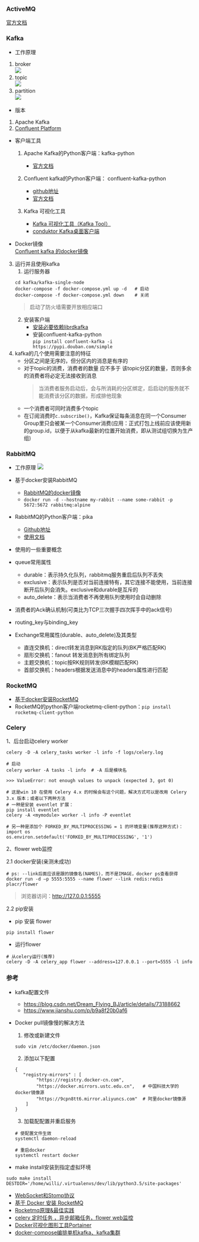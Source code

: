 ### ActiveMQ
[官方文档](http://activemq.apache.org/cross-language-clients.html)  


### Kafka
- 工作原理
1. broker  
![](img/broker.jpg)
2. topic  
![](img/topic.jpg)
3. partition  
![](img/partition.jpg)
- 版本
1. Apache Kafka
2. [Confluent Platform](https://www.confluent.io/product/compare/)

- 客户端工具
    1. Apache Kafka的Python客户端：kafka-python
        - [官方文档](https://kafka-python.readthedocs.io/en/master/usage.html)
        
    2. Confluent kafka的Python客户端： confluent-kafka-python
        - [github地址](https://github.com/confluentinc/confluent-kafka-python)
        - [官方文档](https://docs.confluent.io/current/clients/confluent-kafka-python/index.html#consumer)
        
    3. Kafka 可视化工具
        - [Kafka 可视化工具（Kafka Tool）](https://www.kafkatool.com/download.html)
        - [conduktor Kafka桌面客户端](https://www.conduktor.io/)
    
- Docker镜像  
[Confluent kafka 的docker镜像](https://github.com/confluentinc/cp-docker-images)

3. 运行并且使用kafka
    1. 运行服务器
    ```shell script
    cd kafka/kafka-single-node
    docker-compose -f docker-compose.yml up -d   # 启动
    docker-compose -f docker-compose.yml down    # 关闭
    ```
    > 启动了防火墙需要开放相应端口
    2. 安装客户端
        - [安装必要依赖librdkafka](https://github.com/edenhill/librdkafka)
        - 安装confluent-kafka-python  
            `pip install confluent-kafka -i https://pypi.douban.com/simple`
4. kafka的几个使用需要注意的特征
    - 分区之间是无序的，但分区内的消息是有序的
    - 对于topic的消费，消费者的数量 应不多于 该topic分区的数量，否则多余的消费者将必定无法接收到消息
        > 当消费者服务启动后，会与所消耗的分区绑定，后启动的服务就不能消费该分区的数据，形成排他现象
    - 一个消费者可同时消费多个topic
    - 在订阅消费时`c.subscribe()`，Kafka保证每条消息在同一个Consumer Group里只会被某一个Consumer消费(应用：正式打包上线前应该使用新的group.id，以便于从kafka最新的位置开始消费，即从测试组切换为生产组)


### RabbitMQ
- 工作原理
![](img/rabbitmq.jpg)

- 基于docker安装RabbitMQ
    - [RabbitMQ的docker镜像](https://github.com/docker-library/docs/tree/master/rabbitmq)
    - `docker run -d --hostname my-rabbit --name some-rabbit -p 5672:5672 rabbitmq:alpine`
    
- RabbitMQ的Python客户端：pika
    - [Github地址](https://github.com/pika/pika)
    - [使用文档](https://pika.readthedocs.io/en/0.10.0/examples.html)
 
- 使用的一些重要概念
- queue常用属性
    - durable：表示持久化队列，rabbitmq服务重启后队列不丢失
    - exclusive：表示队列是否对当前连接特有，其它连接不能使用，当前连接断开后队列会消失。exclusive和durable是互斥的
    - auto_delete：表示当消费者不再使用队列使用时会自动删除
- 消费者的Ack确认机制(可类比为TCP三次握手四次挥手中的ack信号)
- routing_key与binding_key
- Exchange常用属性(durable、auto_delete)及其类型
    - 直连交换机：direct转发消息到RK指定的队列(BK严格匹配RK) 
    - 扇形交换机：fanout 转发消息到所有绑定队列
    - 主题交换机：topic按RK规则转发(BK模糊匹配RK)
    - 首部交换机：headers根据发送消息中的headers属性进行匹配 
    
### RocketMQ
- [基于docker安装RocketMQ](https://github.com/apache/rocketmq-externals)
- RocketMQ的python客户端rocketmq-client-python：`pip install rocketmq-client-python`



### Celery
1、后台启动celery worker
```
celery -D -A celery_tasks worker -l info -f logs/celery.log
```

```
# 启动
celery worker -A tasks -l info  # -A 后是模块名

>>> ValueError: not enough values to unpack (expected 3, got 0)

# 这是win 10 在使用 Celery 4.x 的时候会有这个问题，解决方式可以是改用 Celery 3.x 版本；或者以下两种方法
# 一种是安装 eventlet 扩展：
pip install eventlet
celery -A <mymodule> worker -l info -P eventlet

# 另一种是添加个 FORKED_BY_MULTIPROCESSING = 1 的环境变量(推荐这种方式)：
import os
os.environ.setdefault('FORKED_BY_MULTIPROCESSING', '1')
```

2、flower web监控

2.1 docker安装(亲测未成功)
```
# ps: --link后面应该是跟的镜像名(NAMES)，而不是IMAGE，docker ps查看获得
docker run -d –p 5555:5555 --name flower --link redis:redis placr/flower
```
> 浏览器访问：http://127.0.0.1:5555

2.2 pip安装
- pip 安装 flower
```
pip install flower
```
- 运行flower
```
# 从celery运行(推荐)
celery -D -A celery_app flower --address=127.0.0.1 --port=5555 -l info

```
 

### 参考
- kafka配置文件
    - https://blog.csdn.net/Dream_Flying_BJ/article/details/73188662
    - https://www.jianshu.com/p/b9a8f20b0af6
    
- Docker pull镜像慢的解决方法
    1. 修改或新建文件
    ```
    sudo vim /etc/docker/daemon.json
    ```
    2. 添加以下配置
    ```
    {
       "registry-mirrors" : [
            "https://registry.docker-cn.com",       
            "https://docker.mirrors.ustc.edu.cn",   # 中国科技大学的docker镜像源
            "https://9cpn8tt6.mirror.aliyuncs.com"  # 阿里docker镜像源
        ]
    }
    ```
    3. 加载配配置并重启服务
    ```
    # 使配置文件生效
    systemctl daemon-reload
    
    # 重启docker
    systemctl restart docker
    ```
- make install安装到指定虚拟环境
```
sudo make install DESTDIR='/home/willi/.virtualenvs/dev/lib/python3.5/site-packages'
```
- [WebSocket和Stomp协议](https://www.jianshu.com/p/db21502518b9)
- [基于 Docker 安装 RocketMQ](https://www.jianshu.com/p/706588323276)
- [Rocketmq原理&最佳实践](https://www.jianshu.com/p/2838890f3284)
- [celery 定时任务 ，异步邮箱任务，flower web监控](https://www.jianshu.com/p/4708f752635b)
- [Docker可视化图形工具Portainer](https://www.portainer.io/installation/)
- [docker-compose编排单机kafka、kafka集群](https://github.com/confluentinc/examples)
